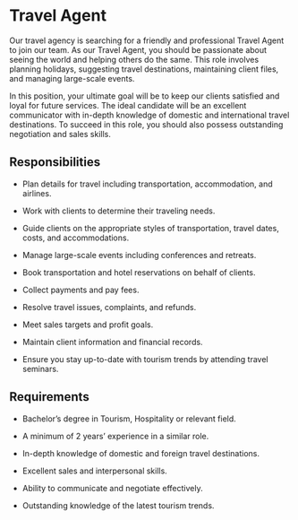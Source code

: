 # Travel Agent

Our travel agency is searching for a friendly and professional Travel Agent to join our team. As our Travel Agent, you should be passionate about seeing the world and helping others do the same. This role involves planning holidays, suggesting travel destinations, maintaining client files, and managing large-scale events.

In this position, your ultimate goal will be to keep our clients satisfied and loyal for future services. The ideal candidate will be an excellent communicator with in-depth knowledge of domestic and international travel destinations. To succeed in this role, you should also possess outstanding negotiation and sales skills.

## Responsibilities

* Plan details for travel including transportation, accommodation, and airlines.

* Work with clients to determine their traveling needs.

* Guide clients on the appropriate styles of transportation, travel dates, costs, and accommodations.

* Manage large-scale events including conferences and retreats.

* Book transportation and hotel reservations on behalf of clients.

* Collect payments and pay fees.

* Resolve travel issues, complaints, and refunds.

* Meet sales targets and profit goals.

* Maintain client information and financial records.

* Ensure you stay up-to-date with tourism trends by attending travel seminars.

## Requirements

* Bachelor’s degree in Tourism, Hospitality or relevant field.

* A minimum of 2 years’ experience in a similar role.

* In-depth knowledge of domestic and foreign travel destinations.

* Excellent sales and interpersonal skills.

* Ability to communicate and negotiate effectively.

* Outstanding knowledge of the latest tourism trends.


